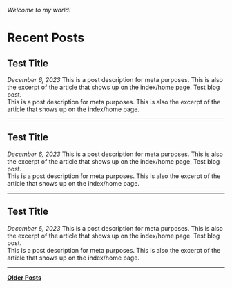 _Welcome to my world!_

# Recent Posts

## Test Title
_December 6, 2023_
This is a post description for meta purposes. This is also the excerpt of the article that shows up on the index/home page. Test blog post.  
This is a post description for meta purposes. This is also the excerpt of the article that shows up on the index/home page.

---
## Test Title
_December 6, 2023_
This is a post description for meta purposes. This is also the excerpt of the article that shows up on the index/home page. Test blog post.  
This is a post description for meta purposes. This is also the excerpt of the article that shows up on the index/home page.

---
## Test Title
_December 6, 2023_
This is a post description for meta purposes. This is also the excerpt of the article that shows up on the index/home page. Test blog post.  
This is a post description for meta purposes. This is also the excerpt of the article that shows up on the index/home page.

---
[**Older Posts**](https://jaynakum.github.io)
